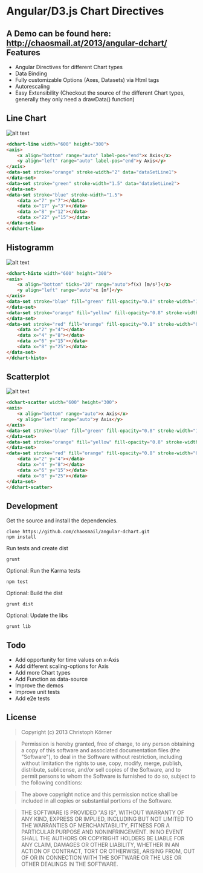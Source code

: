 Angular/D3.js Chart Directives
==============================

A Demo can be found here: http://chaosmail.at/2013/angular-dchart/
Features
--------
+ Angular Directives for different Chart types
+ Data Binding
+ Fully customizable Options (Axes, Datasets) via Html tags
+ Autorescaling
+ Easy Extensibility (Checkout the source of the different Chart types, generally they only need a drawData() function)

Line Chart
----------
![alt text](https://raw.github.com/chaosmail/angular-dchart/master/img/line.png "Line Chart Demo")
```html
<dchart-line width="600" height="300">
<axis>
    <x align="bottom" range="auto" label-pos="end">x Axis</x>
    <y align="left" range="auto" label-pos="end">y Axis</y>
</axis>
<data-set stroke="orange" stroke-width="2" data="dataSetLine1">
</data-set>
<data-set stroke="green" stroke-width="1.5" data="dataSetLine2">
</data-set>
<data-set stroke="blue" stroke-width="1.5">
    <data x="7" y="7"></data>
    <data x="17" y="3"></data>
    <data x="8" y="12"></data>
    <data x="22" y="15"></data>
</data-set>
</dchart-line>
```
Histogramm
----------
![alt text](https://raw.github.com/chaosmail/angular-dchart/master/img/histo.png "Histogramm Demo")
```html
<dchart-histo width="600" height="300">
<axis>
    <x align="bottom" ticks="20" range="auto">f(x) [m/s²]</x>
    <y align="left" range="auto">x [m²]</y>
</axis>
<data-set stroke="blue" fill="green" fill-opacity="0.8" stroke-width="1" data="dataSetLine1">
</data-set>
<data-set stroke="orange" fill="yellow" fill-opacity="0.8" stroke-width="0.5"  data="dataSetLine2">
</data-set>
<data-set stroke="red" fill="orange" fill-opacity="0.8" stroke-width="0.5">
    <data x="2" y="4"></data>
    <data x="4" y="8"></data>
    <data x="6" y="15"></data>
    <data x="8" y="25"></data>
</data-set>
</dchart-histo>
```
Scatterplot
-----------
![alt text](https://raw.github.com/chaosmail/angular-dchart/master/img/scatter.png "Scatterplot Demo")
```html
<dchart-scatter width="600" height="300">
<axis>
    <x align="bottom" range="auto">x Axis</x>
    <y align="left" range="auto">y Axis</y>
</axis>
<data-set stroke="blue" fill="green" fill-opacity="0.8" stroke-width="1" data="dataSetLine1">
</data-set>
<data-set stroke="orange" fill="yellow" fill-opacity="0.8" stroke-width="0.5"  data="dataSetLine2">
</data-set>
<data-set stroke="red" fill="orange" fill-opacity="0.8" stroke-width="0.5">
    <data x="2" y="4"></data>
    <data x="4" y="8"></data>
    <data x="6" y="15"></data>
    <data x="8" y="25"></data>
</data-set>
</dchart-scatter>
```
Development
-----------
Get the source and install the dependencies.
```
clone https://github.com/chaosmail/angular-dchart.git
npm install
```
Run tests and create dist
```
grunt
```
Optional: Run the Karma tests
```
npm test
```
Optional: Build the dist
```
grunt dist
```
Optional: Update the libs
```
grunt lib
```
Todo
----
+ Add opportunity for time values on x-Axis
+ Add different scaling-options for Axis
+ Add more Chart types
+ Add Function as data-source
+ Improve the demos
+ Improve unit tests
+ Add e2e tests

License
-------
> Copyright (c) 2013 Christoph Körner

> Permission is hereby granted, free of charge, to any person obtaining a copy
of this software and associated documentation files (the "Software"), to deal
in the Software without restriction, including without limitation the rights
to use, copy, modify, merge, publish, distribute, sublicense, and/or sell
copies of the Software, and to permit persons to whom the Software is
furnished to do so, subject to the following conditions:

> The above copyright notice and this permission notice shall be included in
all copies or substantial portions of the Software.

> THE SOFTWARE IS PROVIDED "AS IS", WITHOUT WARRANTY OF ANY KIND, EXPRESS OR
IMPLIED, INCLUDING BUT NOT LIMITED TO THE WARRANTIES OF MERCHANTABILITY,
FITNESS FOR A PARTICULAR PURPOSE AND NONINFRINGEMENT. IN NO EVENT SHALL THE
AUTHORS OR COPYRIGHT HOLDERS BE LIABLE FOR ANY CLAIM, DAMAGES OR OTHER
LIABILITY, WHETHER IN AN ACTION OF CONTRACT, TORT OR OTHERWISE, ARISING FROM,
OUT OF OR IN CONNECTION WITH THE SOFTWARE OR THE USE OR OTHER DEALINGS IN
THE SOFTWARE.